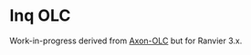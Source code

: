 
# Inq OLC

Work-in-progress derived from [Axon-OLC](https://github.com/nelsonsbrian/axon-olc) but for Ranvier 3.x.
